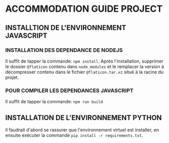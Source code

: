 # ACCOMMODATION GUIDE PROJECT
## INSTALLTION DE L'ENVIRONNEMENT JAVASCRIPT
### INSTALLATION DES DEPENDANCE DE NODEJS
Il suffit de tapper la commande: `npm install`. Après l'installation, supprimer le dossier `@flaticon` contenu dans `node_modules` et le remplacer la version à décompresser contenu dans le fichier `@flaticon.tar.xz` situé à la racine du projet.

### POUR COMPILER LES DEPENDANCES JAVASCRIPT
Il suffit de tapper la commande: `npm run build`

## INSTALLATION DE L'ENVIRONNEMENT PYTHON
Il faudrait d'abord se rassurer que l'environnement virtuel est installer, en ensuite exécuter la commande `pip install -r requirements.txt`.